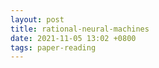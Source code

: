 ```yaml
---
layout: post
title: rational-neural-machines
date: 2021-11-05 13:02 +0800
tags: paper-reading
---
```

